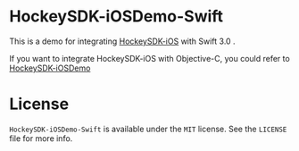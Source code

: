 # HockeySDK-iOSDemo-Swift
This is a demo for integrating [HockeySDK-iOS](https://github.com/bitstadium/HockeySDK-iOS) with Swift 3.0 .

If you want to integrate HockeySDK-iOS with Objective-C, you could refer to [HockeySDK-iOSDemo](https://github.com/bitstadium/HockeySDK-iOSDemo)

# License
`HockeySDK-iOSDemo-Swift` is available under the `MIT` license. See the `LICENSE` file for more info.
